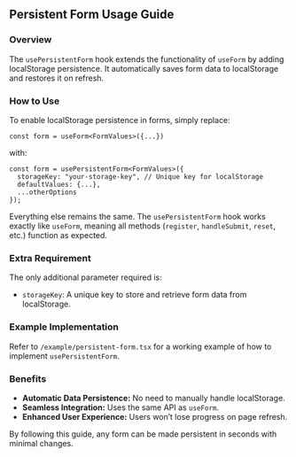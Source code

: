 ## Persistent Form Usage Guide

### Overview

The `usePersistentForm` hook extends the functionality of `useForm` by adding localStorage persistence. It automatically saves form data to localStorage and restores it on refresh.

### How to Use

To enable localStorage persistence in forms, simply replace:

```tsx
const form = useForm<FormValues>({...})
```

with:

```tsx
const form = usePersistentForm<FormValues>({
  storageKey: "your-storage-key", // Unique key for localStorage
  defaultValues: {...},
  ...otherOptions
});
```

Everything else remains the same. The `usePersistentForm` hook works exactly like `useForm`, meaning all methods (`register`, `handleSubmit`, `reset`, etc.) function as expected.

### Extra Requirement

The only additional parameter required is:

- `storageKey`: A unique key to store and retrieve form data from localStorage.

### Example Implementation

Refer to `/example/persistent-form.tsx` for a working example of how to implement `usePersistentForm`.

### Benefits

- **Automatic Data Persistence:** No need to manually handle localStorage.
- **Seamless Integration:** Uses the same API as `useForm`.
- **Enhanced User Experience:** Users won’t lose progress on page refresh.

By following this guide, any form can be made persistent in seconds with minimal changes.
